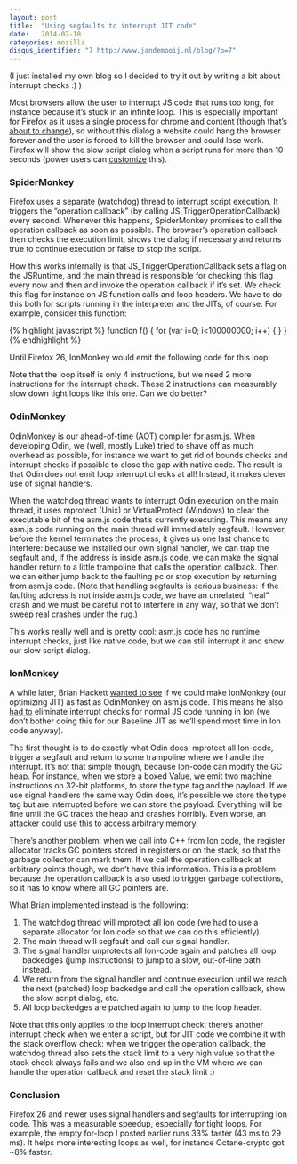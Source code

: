 ```yaml
---
layout: post
title:  "Using segfaults to interrupt JIT code"
date:   2014-02-18
categories: mozilla
disqus_identifier: "7 http://www.jandemooij.nl/blog/?p=7"
---
```

(I just installed my own blog so I decided to try it out by writing a bit about interrupt checks :) )

Most browsers allow the user to interrupt JS code that runs too long, for instance because it’s stuck in an infinite loop. This is especially important for Firefox as it uses a single process for chrome and content (though that’s [about to change][e10s]), so without this dialog a website could hang the browser forever and the user is forced to kill the browser and could lose work. Firefox will show the slow script dialog when a script runs for more than 10 seconds (power users can [customize][timeoutpref] this).

### SpiderMonkey
Firefox uses a separate (watchdog) thread to interrupt script execution. It triggers the “operation callback” (by calling JS_TriggerOperationCallback) every second. Whenever this happens, SpiderMonkey promises to call the operation callback as soon as possible. The browser’s operation callback then checks the execution limit, shows the dialog if necessary and returns true to continue execution or false to stop the script.

How this works internally is that JS_TriggerOperationCallback sets a flag on the JSRuntime, and the main thread is responsible for checking this flag every now and then and invoke the operation callback if it’s set. We check this flag for instance on JS function calls and loop headers. We have to do this both for scripts running in the interpreter and the JITs, of course. For example, consider this function:

{% highlight javascript %}
function f() {
    for (var i=0; i<100000000; i++) {
    }
}
{% endhighlight %}

Until Firefox 26, IonMonkey would emit the following code for this loop:

Note that the loop itself is only 4 instructions, but we need 2 more instructions for the interrupt check. These 2 instructions can measurably slow down tight loops like this one. Can we do better?

### OdinMonkey
OdinMonkey is our ahead-of-time (AOT) compiler for asm.js. When developing Odin, we (well, mostly Luke) tried to shave off as much overhead as possible, for instance we want to get rid of bounds checks and interrupt checks if possible to close the gap with native code. The result is that Odin does not emit loop interrupt checks at all! Instead, it makes clever use of signal handlers.

When the watchdog thread wants to interrupt Odin execution on the main thread, it uses mprotect (Unix) or VirtualProtect (Windows) to clear the executable bit of the asm.js code that’s currently executing. This means any asm.js code running on the main thread will immediately segfault. However, before the kernel terminates the process, it gives us one last chance to interfere: because we installed our own signal handler, we can trap the segfault and, if the address is inside asm.js code, we can make the signal handler return to a little trampoline that calls the operation callback. Then we can either jump back to the faulting pc or stop execution by returning from asm.js code. (Note that handling segfaults is serious business: if the faulting address is not inside asm.js code, we have an unrelated, “real” crash and we must be careful not to interfere in any way, so that we don’t sweep real crashes under the rug.)

This works really well and is pretty cool: asm.js code has no runtime interrupt checks, just like native code, but we can still interrupt it and show our slow script dialog.

### IonMonkey
A while later, Brian Hackett [wanted to see][ionbug] if we could make IonMonkey (our optimizing JIT) as fast as OdinMonkey on asm.js code. This means he also [had to][ionbug2] eliminate interrupt checks for normal JS code running in Ion (we don’t bother doing this for our Baseline JIT as we’ll spend most time in Ion code anyway).

The first thought is to do exactly what Odin does: mprotect all Ion-code, trigger a segfault and return to some trampoline where we handle the interrupt. It’s not that simple though, because Ion-code can modify the GC heap. For instance, when we store a boxed Value, we emit two machine instructions on 32-bit platforms, to store the type tag and the payload. If we use signal handlers the same way Odin does, it’s possible we store the type tag but are interrupted before we can store the payload. Everything will be fine until the GC traces the heap and crashes horribly. Even worse, an attacker could use this to access arbitrary memory.

There’s another problem: when we call into C++ from Ion code, the register allocator tracks GC pointers stored in registers or on the stack, so that the garbage collector can mark them. If we call the operation callback at arbitrary points though, we don’t have this information. This is a problem because the operation callback is also used to trigger garbage collections, so it has to know where all GC pointers are.

What Brian implemented instead is the following:

1. The watchdog thread will mprotect all Ion code (we had to use a separate allocator for Ion code so that we can do this efficiently).
2. The main thread will segfault and call our signal handler.
3. The signal handler unprotects all Ion-code again and patches all loop backedges (jump instructions) to jump to a slow, out-of-line path instead.
4. We return from the signal handler and continue execution until we reach the next (patched) loop backedge and call the operation callback, show the slow script dialog, etc.
5. All loop backedges are patched again to jump to the loop header.

Note that this only applies to the loop interrupt check: there’s another interrupt check when we enter a script, but for JIT code we combine it with the stack overflow check: when we trigger the operation callback, the watchdog thread also sets the stack limit to a very high value so that the stack check always fails and we also end up in the VM where we can handle the operation callback and reset the stack limit :)

### Conclusion
Firefox 26 and newer uses signal handlers and segfaults for interrupting Ion code. This was a measurable speedup, especially for tight loops. For example, the empty for-loop I posted earlier runs 33% faster (43 ms to 29 ms). It helps more interesting loops as well, for instance Octane-crypto got ~8% faster.


[e10s]: http://billmccloskey.wordpress.com/2013/12/05/multiprocess-firefox/
[timeoutpref]: http://kb.mozillazine.org/Dom.max_script_run_time
[ionbug]: https://bugzilla.mozilla.org/show_bug.cgi?id=860923
[ionbug2]: https://bugzilla.mozilla.org/show_bug.cgi?id=864220
